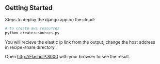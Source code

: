 ## Getting Started

Steps to deploy the django app on the cloud:

```bash
# to create aws resources
python createresources.py

```

You will recieve the elastic ip link from the output, change the host address in recipe-share directory. 

Open [http://ElasticIP:8000](http://ElasticIP:8000) with your browser to see the result.
